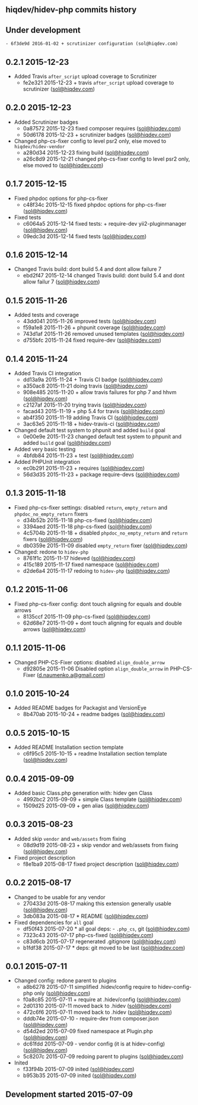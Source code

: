 hiqdev/hidev-php commits history
--------------------------------

## Under development

    - 6f3de9d 2016-01-02 + scrutinizer configuration (sol@hiqdev.com)

## 0.2.1 2015-12-23

- Added Travis `after_script` upload coverage to Scrutinizer
    - fe2e321 2015-12-23 + travis `after_script` upload coverage to scrutinizer (sol@hiqdev.com)

## 0.2.0 2015-12-23

- Added Scrutinizer badges
    - 0a87572 2015-12-23 fixed composer requires (sol@hiqdev.com)
    - 50d6178 2015-12-23 + scrutinizer badges (sol@hiqdev.com)
- Changed php-cs-fixer config to level psr2 only, else moved to `hiqdev/hidev-vendor`
    - a280d34 2015-12-23 fixing build (sol@hiqdev.com)
    - a26c8d9 2015-12-21 changed php-cs-fixer config to level psr2 only, else moved to (sol@hiqdev.com)

## 0.1.7 2015-12-15

- Fixed phpdoc options for php-cs-fixer
    - c48f34c 2015-12-15 fixed phpdoc options for php-cs-fixer (sol@hiqdev.com)
- Fixed tests
    - c6064a5 2015-12-14 fixed tests: + require-dev yii2-pluginmanager (sol@hiqdev.com)
    - 09edc3d 2015-12-14 fixed tests (sol@hiqdev.com)

## 0.1.6 2015-12-14

- Changed Travis build: dont build 5.4 and dont allow failure 7
    - ebd2f47 2015-12-14 changed Travis build: dont build 5.4 and dont allow failur 7 (sol@hiqdev.com)

## 0.1.5 2015-11-26

- Added tests and coverage
    - 43dd041 2015-11-26 improved tests (sol@hiqdev.com)
    - f59a1e8 2015-11-26 + phpunit coverage (sol@hiqdev.com)
    - 743d1af 2015-11-26 removed unused templates (sol@hiqdev.com)
    - d755bfc 2015-11-24 fixed require-dev (sol@hiqdev.com)

## 0.1.4 2015-11-24

- Added Travis CI integration
    - dd13a9a 2015-11-24 + Travis CI badge (sol@hiqdev.com)
    - a350ac8 2015-11-21 doing travis (sol@hiqdev.com)
    - 908e485 2015-11-20 + allow travis failures for php 7 and hhvm (sol@hiqdev.com)
    - c2127af 2015-11-20 trying travis (sol@hiqdev.com)
    - facad43 2015-11-19 + php 5.4 for travis (sol@hiqdev.com)
    - ab4f350 2015-11-19 adding Travis CI (sol@hiqdev.com)
    - 3ac63e5 2015-11-18 + hidev-travis-ci (sol@hiqdev.com)
- Changed default test system to phpunit and added `build` goal
    - 0e00e9e 2015-11-23 changed default test system to phpunit and added `build` goal (sol@hiqdev.com)
- Added very basic testing
    - 4bfdb84 2015-11-23 + test (sol@hiqdev.com)
- Added PHPUnit integration
    - ec0b291 2015-11-23 + requires (sol@hiqdev.com)
    - 56d3d35 2015-11-23 + package require-devs (sol@hiqdev.com)

## 0.1.3 2015-11-18

- Fixed php-cs-fixer settings: disabled `return`, `empty_return` and `phpdoc_no_empty_return` fixers
    - d34b52b 2015-11-18 php-cs-fixed (sol@hiqdev.com)
    - 3394aed 2015-11-18 php-cs-fixed (sol@hiqdev.com)
    - 4c5704b 2015-11-18 + disabled `phpdoc_no_empty_return` and `return` fixers (sol@hiqdev.com)
    - db0359e 2015-11-09 disabled `empty_return` fixer (sol@hiqdev.com)
- Changed: redone to `hidev-php`
    - 8761f1c 2015-11-17 hideved (sol@hiqdev.com)
    - 415c189 2015-11-17 fixed namespace (sol@hiqdev.com)
    - d2de6a4 2015-11-17 redoing to `hidev-php` (sol@hiqdev.com)

## 0.1.2 2015-11-06

- Fixed php-cs-fixer config: dont touch aligning for equals and double arrows
    - 8135ccf 2015-11-09 php-cs-fixed (sol@hiqdev.com)
    - 62d68e7 2015-11-09 + dont touch aligning for equals and double arrows (sol@hiqdev.com)

## 0.1.1 2015-11-06

- Changed PHP-CS-Fixer options: disabled `align_double_arrow`
    - d92805e 2015-11-06 Disabled option `align_double_arrow` in PHP-CS-Fixer (d.naumenko.a@gmail.com)

## 0.1.0 2015-10-24

- Added README badges for Packagist and VersionEye
    - 8b470ab 2015-10-24 + readme badges (sol@hiqdev.com)

## 0.0.5 2015-10-15

- Added README Installation section template
    - c6f95c5 2015-10-15 + readme Installation section template (sol@hiqdev.com)

## 0.0.4 2015-09-09

- Added basic Class.php generation with: hidev gen Class
    - 4992bc2 2015-09-09 + simple Class template (sol@hiqdev.com)
    - 1509d25 2015-09-09 + gen alias (sol@hiqdev.com)

## 0.0.3 2015-08-23

- Added skip `vendor` and `web/assets` from fixing
    - 08d9d19 2015-08-23 + skip vendor and web/assets from fixing (sol@hiqdev.com)
- Fixed project description
    - f8e1ba9 2015-08-17 fixed project description (sol@hiqdev.com)

## 0.0.2 2015-08-17

- Changed to be usable for any vendor
    - 270433d 2015-08-17 making this extension generally usable (sol@hiqdev.com)
    - 3db083a 2015-08-17 * README (sol@hiqdev.com)
- Fixed dependencies for `all` goal
    - df50f43 2015-07-20 * all goal deps: - `.php_cs`, git (sol@hiqdev.com)
    - 7323c43 2015-07-17 php-cs-fixed (sol@hiqdev.com)
    - c83d6cb 2015-07-17 regenerated .gitignore (sol@hiqdev.com)
    - b1fdf38 2015-07-17 * deps: git moved to be last (sol@hiqdev.com)

## 0.0.1 2015-07-11

- Changed config: redone parent to plugins
    - a8b6278 2015-07-11 simplified .hidev/config require to hidev-config-php only (sol@hiqdev.com)
    - f0a8c85 2015-07-11 + require at .hidev/config (sol@hiqdev.com)
    - 2d01310 2015-07-11 moved back to .hidev (sol@hiqdev.com)
    - 472c6f6 2015-07-11 moved back to .hidev (sol@hiqdev.com)
    - dddb74e 2015-07-10 - require-dev from composer.json (sol@hiqdev.com)
    - d54d2ed 2015-07-09 fixed namespace at Plugin.php (sol@hiqdev.com)
    - dc61fdd 2015-07-09 - vendor config (it is at hidev-config) (sol@hiqdev.com)
    - 5c8207c 2015-07-09 redoing parent to plugins (sol@hiqdev.com)
- Inited
    - f33f94b 2015-07-09 inited (sol@hiqdev.com)
    - b953b35 2015-07-09 inited (sol@hiqdev.com)

## Development started 2015-07-09

